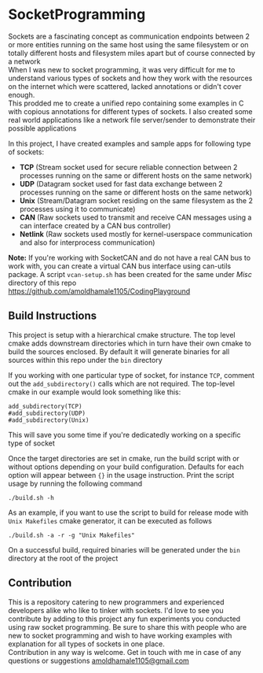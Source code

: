 # SocketProgramming
Sockets are a fascinating concept as communication endpoints between 2 or more entities running on the same host using the same filesystem or on totally different hosts and filesystem miles apart but of course connected by a network  
When I was new to socket programming, it was very difficult for me to understand various types of sockets and how they work with the resources on the internet which were scattered, lacked annotations or didn't cover enough.  
This prodded me to create a unified repo containing some examples in C with copious annotations for different types of sockets. I also created some real world applications like a network file server/sender to demonstrate their possible applications

In this project, I have created examples and sample apps for following type of sockets:
- **TCP** (Stream socket used for secure reliable connection between 2 processes running on the same or different hosts on the same network)
- **UDP** (Datagram socket used for fast data exchange between 2 processes running on the same or different hosts on the same network)
- **Unix** (Stream/Datagram socket residing on the same filesystem as the 2 processes using it to communicate)
- **CAN** (Raw sockets used to transmit and receive CAN messages using a can interface created by a CAN bus controller)
- **Netlink** (Raw sockets used mostly for kernel-userspace communication and also for interprocess communication)

**Note:** If you're working with SocketCAN and do not have a real CAN bus to work with, you can create a virtual CAN bus interface using can-utils package. A script `vcan-setup.sh` has been created for the same under *Misc* directory of this repo https://github.com/amoldhamale1105/CodingPlayground

## Build Instructions
This project is setup with a hierarchical cmake structure. The top level cmake adds downstream directories which in turn have their own cmake to build the sources enclosed. By default it will generate binaries for all sources within this repo under the `bin` directory  

If you working with one particular type of socket, for instance `TCP`, comment out the `add_subdirectory()` calls which are not required. The top-level cmake in our example would look something like this:
```
add_subdirectory(TCP)
#add_subdirectory(UDP)
#add_subdirectory(Unix)
```
This will save you some time if you're dedicatedly working on a specific type of socket  

Once the target directories are set in cmake, run the build script with or without options depending on your build configuration. Defaults for each option will appear between `{}` in the usage instruction. Print the script usage by running the following command
```
./build.sh -h
```
As an example, if you want to use the script to build for release mode with `Unix Makefiles` cmake generator, it can be executed as follows
```
./build.sh -a -r -g "Unix Makefiles"
```
On a successful build, required binaries will be generated under the `bin` directory at the root of the project

## Contribution
This is a repository catering to new programmers and experienced developers alike who like to tinker with sockets. I'd love to see you contribute by adding to this project any fun experiments you conducted using raw socket programming. Be sure to share this with people who are new to socket programming and wish to have working examples with explanation for all types of sockets in one place.  
Contribution in any way is welcome. Get in touch with me in case of any questions or suggestions amoldhamale1105@gmail.com